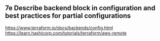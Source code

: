 ## 7e Describe backend block in configuration and best practices for partial configurations


https://www.terraform.io/docs/backends/config.html
https://learn.hashicorp.com/tutorials/terraform/aws-remote